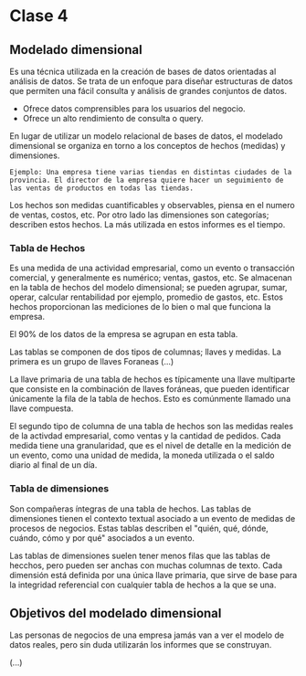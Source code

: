# Clase 4

## Modelado dimensional

Es una técnica utilizada en la creación de bases de datos orientadas al análisis de datos.
Se trata de un enfoque para diseñar estructuras de datos que permiten una fácil consulta y análisis de grandes conjuntos de datos.
- Ofrece datos comprensibles para los usuarios del negocio.
- Ofrece un alto rendimiento de consulta o query.

En lugar de utilizar un modelo relacional de bases de datos, el modelado dimensional se organiza en torno a los conceptos de hechos (medidas) y dimensiones.

```
Ejemplo: Una empresa tiene varias tiendas en distintas ciudades de la provincia. El director de la empresa quiere hacer un seguimiento de las ventas de productos en todas las tiendas.
```

Los hechos son medidas cuantificables y observables, piensa en el numero de ventas, costos, etc. Por otro lado las dimensiones son categorías; describen estos hechos. La más utilizada en estos informes es el tiempo.

### Tabla de Hechos

Es una medida de una actividad empresarial, como un evento o transacción comercial, y generalmente es numérico; ventas, gastos, etc.
Se almacenan en la tabla de hechos del modelo dimensional; se pueden agrupar, sumar, operar, calcular rentabilidad por ejemplo, promedio de gastos, etc.
Estos hechos proporcionan las mediciones de lo bien o mal que funciona la empresa.

El 90% de los datos de la empresa se agrupan en esta tabla.

Las tablas se componen de dos tipos de columnas; llaves y medidas. La primera es un grupo de llaves Foraneas (...)

La llave primaria de una tabla de hechos es típicamente una llave multiparte que consiste en la combinación de llaves foráneas, que pueden identificar únicamente la fila de la tabla de hechos. Esto es comúnmente llamado una llave compuesta.

El segundo tipo de columna de una tabla de hechos son las medidas reales de la activdad empresarial, como ventas y la cantidad de pedidos.
Cada medida tiene una granularidad, que es el nivel de detalle en la medición de un evento, como una unidad de medida, la moneda utilizada o el saldo diario al final de un día.

### Tabla de dimensiones

Son compañeras íntegras de una tabla de hechos. Las tablas de dimensiones tienen el contexto textual asociado a un evento de medidas de procesos de negocios.
Estas tablas describen el "quién, qué, dónde, cuándo, cómo y por qué" asociados a un evento.

Las tablas de dimensiones suelen tener menos filas que las tablas de hecchos, pero pueden ser anchas con muchas columnas de texto. Cada dimensión está definida por una única llave primaria, que sirve de base para la integridad referencial con cualquier tabla de hechos a la que se una.

## Objetivos del modelado dimensional

Las personas de negocios de una empresa jamás van a ver el modelo de datos reales, pero sin duda utilizarán los informes que se construyan.

(...)
